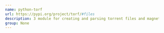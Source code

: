 ```yaml
---
name: python-torf
url: https://pypi.org/project/torf/#files
description: 3 module for creating and parsing torrent files and magnet URIs. URL : https://pypi.org/project/torf/#files Groups : None
group: None
---
```

